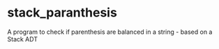 # stack_paranthesis
A program to check if parenthesis are balanced in a string - based on a Stack ADT
